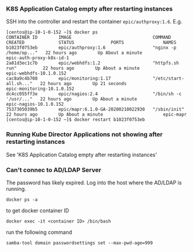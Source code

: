 ### K8S Application Catalog empty after restarting instances

SSH into the controller and restart the container `epic/authproxy:1.6`.  E.g.

```
[centos@ip-10-1-0-152 ~]$ docker ps
CONTAINER ID        IMAGE                               COMMAND                  CREATED             STATUS              PORTS               NAMES
b1023f0753eb        epic/authproxy:1.6                  "nginx -p /home/op..."   22 hours ago        Up About a minute                       epic-auth-proxy-k8s-id-1
2a81d3ec1c7b        epic/webhdfs:1.2                    "httpfs.sh run"          22 hours ago        Up About a minute                       epic-webhdfs-10.1.0.152
cac8a9c4b708        epic/monitoring:1.17                "/etc/start-all.sh..."   22 hours ago        Up 21 seconds                           epic-monitoring-10.1.0.152
dc4cc055ff3e        epic/nagios:2.4                     "/bin/sh -c '/usr/..."   22 hours ago        Up About a minute                       epic-nagios-10.1.0.152
7537305039b5        epic/mapr:6.1.0-GA-20200210022930   "/sbin/init"             22 hours ago        Up About a minute                       epic-mapr
[centos@ip-10-1-0-152 ~]$ docker restart b1023f0753eb
```

### Running Kube Director Applications not showing after restarting instances

See 'K8S Application Catalog empty after restarting instances'

### Can't connec to AD/LDAP Server

The password has likely expired.  Log into the host where the AD/LDAP is running.

```
docker ps -a
```
to get docker container ID

```
docker exec -it <container ID> /bin/bash
```

run the following command
```
samba-tool domain passwordsettings set --max-pwd-age=999
```
